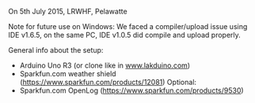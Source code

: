 On 5th July 2015, LRWHF, Pelawatte

Note for future use on Windows:
We faced a compiler/upload issue using IDE v1.6.5, on the same PC, IDE v1.0.5 did compile and upload properly.

General info about the setup:
- Arduino Uno R3 (or clone like in www.lakduino.com)
- Sparkfun.com weather shield (https://www.sparkfun.com/products/12081)
Optional:
- Sparkfun.com OpenLog (https://www.sparkfun.com/products/9530)
